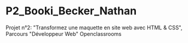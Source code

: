 # P2_Booki_Becker_Nathan
Projet n°2: "Transformez une maquette en site web avec HTML &amp; CSS", Parcours "Développeur Web" Openclassrooms

